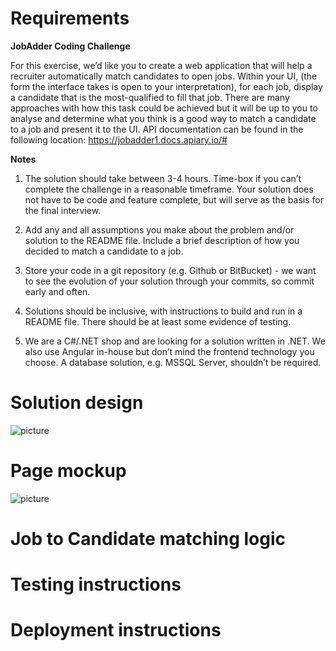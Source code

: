 # Requirements

**JobAdder Coding Challenge**

For this exercise, we’d like you to create a web application that will help a recruiter automatically match candidates to open jobs. 
Within your UI, (the form the interface takes is open to your interpretation), for each job, display a candidate that is the most-qualified to fill that job.
There are many approaches with how this task could be achieved but it will be up to you to analyse and determine what you think is a good way to match a candidate to a job and present it to the UI.
API documentation can be found in the following location: https://jobadder1.docs.apiary.io/# 

**Notes**
1.	The solution should take between 3-4 hours. Time-box if you can’t complete the challenge in a reasonable timeframe. Your solution does not have to be code and feature complete, but will serve as the basis for the final interview.

2.	Add any and all assumptions you make about the problem and/or solution to the README file. Include a brief description of how you decided to match a candidate to a job. 

3.	Store your code in a git repository (e.g. Github or BitBucket) - we want to see the evolution of your solution through your commits, so commit early and often.

4.	Solutions should be inclusive, with instructions to build and run in a README file. There should be at least some evidence of testing.

5.	We are a C#/.NET shop and are looking for a solution written in .NET. We also use Angular in-house but don’t mind the frontend technology you choose. 
A database solution, e.g. MSSQL Server, shouldn’t be required.



# Solution design
![picture](docs/img/solution_design.gif=300x)

# Page mockup
![picture](docs/img/page_mockup.gif=500x)

# Job to Candidate matching logic

# Testing instructions

# Deployment instructions
